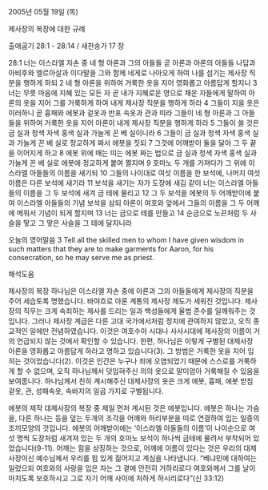 2005년 05월 19일 (목)

제사장의 복장에 대한 규례



출애굽기 28:1 - 28:14 / 새찬송가 17 장


28:1 너는 이스라엘 자손 중 네 형 아론과 그의 아들들 곧 아론과 아론의 아들들 나답과 아비후와 엘르아살과 이다말을 그와 함께 네게로 나아오게 하여 나를 섬기는 제사장 직분을 행하게 하되 2 네 형 아론을 위하여 거룩한 옷을 지어 영화롭고 아름답게 할지니 3 너는 무릇 마음에 지혜 있는 모든 자 곧 내가 지혜로운 영으로 채운 자들에게 말하여 아론의 옷을 지어 그를 거룩하게 하여 내게 제사장 직분을 행하게 하라 4 그들이 지을 옷은 이러하니 곧 흉패와 에봇과 겉옷과 반포 속옷과 관과 띠라 그들이 네 형 아론과 그 아들들을 위하여 거룩한 옷을 지어 아론이 내게 제사장 직분을 행하게 하라 5 그들이 쓸 것은 금 실과 청색 자색 홍색 실과 가늘게 꼰 베 실이니라 6 그들이 금 실과 청색 자색 홍색 실과 가늘게 꼰 베 실로 정교하게 짜서 에봇을 짓되 7 그것에 어깨받이 둘을 달아 그 두 끝을 이어지게 하고 8 에봇 위에 매는 띠는 에봇 짜는 법으로 금 실과 청색 자색 홍색 실과 가늘게 꼰 베 실로 에봇에 정교하게 붙여 짤지며 9 호마노 두 개를 가져다가 그 위에 이스라엘 아들들의 이름을 새기되 10 그들의 나이대로 여섯 이름을 한 보석에, 나머지 여섯 이름은 다른 보석에 새기라 11 보석을 새기는 자가 도장에 새김 같이 너는 이스라엘 아들들의 이름을 그 두 보석에 새겨 금 테에 물리고 12 그 두 보석을 에봇의 두 어깨받이에 붙여 이스라엘 아들들의 기념 보석을 삼되 아론이 여호와 앞에서 그들의 이름을 그 두 어깨에 메워서 기념이 되게 할지며 13 너는 금으로 테를 만들고 14 순금으로 노끈처럼 두 사슬을 땋고 그 땋은 사슬을 그 테에 달지니라 

오늘의 영어말씀 
3 Tell all the skilled men to whom I have given wisdom in such matters that they are to make garments for Aaron, for his consecration, so he may serve me as priest.

해석도움





제사장의 복장 
하나님은 이스라엘 자손 중에 아론과 그의 아들들에게 제사장의 직분을 주어 세습토록 명했습니다. 바야흐로 아론 계통의 제사장 제도가 세워진 것입니다. 제사장의 직무는 크게 속죄하는 제사를 드리는 일과 백성들에게 율법 준수를 일깨워주는 것입니다. 그러나 제사장 계급은 다른 고대 국가에서처럼 정치에 관여하지 않았고, 오직 종교적인 일에만 전념하였습니다. 이것은 여호수아 시대나 사사시대에 제사장의 이름이 거의 언급되지 않는 것에서 확인할 수 있습니다. 한편, 하나님은 이렇게 구별된 대제사장 아론을 영화롭고 아름답게 하라고 명하고 있습니다(3). 그 방법은 거룩한 옷을 지어 입히는 것이었습니다(2). 이것은 인간은 누구나 죄에 오염되었기 때문에 스스로를 거룩하게 할 수 없으며, 오직 하나님께서 덧입혀주신 의의 옷으로 말미암아 거룩해질 수 있음을 보여줍니다. 하나님께서 친히 계시해주신 대제사장의 옷은 크게 에봇, 흉패, 에봇 받침 겉옷, 관, 성패속옷, 속바지의 일곱 가지로 구별됩니다. 

에봇의 제작 
대제사장의 복장 중 제일 먼저 계시된 것은 에봇입니다. 에봇은 하나는 가슴을, 다른 하나는 등을 덮는 두개의 조각을 어깨와 허리부분을 띠로 연결하여 입는 일종의 조끼모양의 것입니다. 에봇의 어깨받이에는 ‘이스라엘 아들들의 이름’이 나이순으로 여섯 명씩 도장처럼 새겨져 있는 두 개의 호마노 보석이 하나씩 금테에 물려서 부착되어 있었습니다(9-11). 어깨는 힘을 상징하는 것으로, 어깨에 이름이 있다는 것은 우리의 대제사장이신 예수님께서 우리를 힘 있게 짊어지고 계심을 나타냅니다. “베냐민에 대하여는 일렀으되 여호와의 사랑을 입은 자는 그 곁에 안전히 거하리로다 여호와께서 그를 날이 마치도록 보호하시고 그로 자기 어깨 사이에 처하게 하시리로다”(신 33:12)